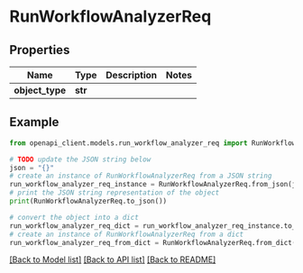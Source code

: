 # RunWorkflowAnalyzerReq


## Properties

Name | Type | Description | Notes
------------ | ------------- | ------------- | -------------
**object_type** | **str** |  | 

## Example

```python
from openapi_client.models.run_workflow_analyzer_req import RunWorkflowAnalyzerReq

# TODO update the JSON string below
json = "{}"
# create an instance of RunWorkflowAnalyzerReq from a JSON string
run_workflow_analyzer_req_instance = RunWorkflowAnalyzerReq.from_json(json)
# print the JSON string representation of the object
print(RunWorkflowAnalyzerReq.to_json())

# convert the object into a dict
run_workflow_analyzer_req_dict = run_workflow_analyzer_req_instance.to_dict()
# create an instance of RunWorkflowAnalyzerReq from a dict
run_workflow_analyzer_req_from_dict = RunWorkflowAnalyzerReq.from_dict(run_workflow_analyzer_req_dict)
```
[[Back to Model list]](../README.md#documentation-for-models) [[Back to API list]](../README.md#documentation-for-api-endpoints) [[Back to README]](../README.md)


